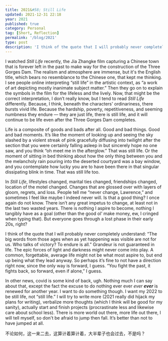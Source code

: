 ```yaml
---
title: 2021&#58; Still Life
updated: 2021-12-31 22:18
year: 2021
published: true
category: Personal
tag: [Short, Reflection]
permalink: '/blog/2021'
type: post
description: 'I think of the quote that I will probably never completely understand: “The big words from those ages when as yet happening was visible are not for us. Who talks of victory? To endure is all.” Grandeur is not guaranteed in life. The epic forces of light and darkness might never come into play. A common, forgettable, average life might not be what most aspire to, but end up being what they lead anyway. So perhaps it’s fine to not have a direction right now, since the only way is forward, I guess. “You fight the past, it fights back, so forward, even if alone,” I guess.'
---
```


I watched _Still Life_ recently, the Jia Zhangke film capturing a Chinese town that is forever left in the past to make way for the construction of the Three Gorges Dam. The realism and atmosphere are immense, but it's the English title, which bears no resemblance to the Chinese one, that kept me thinking. I see people online interpreting “still life” in the artistic context, as “a work of art depicting mostly inanimate subject matter.” Then they go on to explain the symbols in the film for the lifeless and the lively. Now, that might be the correct interpretation, I don’t really know, but I tend to read _Still Life_ differently. Because, I think, beneath the characters' ordinariness, there bursts vivid life. Because the hardship, poverty, repetitiveness, and seeming numbness they endure — they are just life, there is still life, and it will continue to be life even after the Three Gorges Dam completes.

Life is a composite of goods and bads after all. Good and bad things. Good and bad moments. It’s like the moment of looking up and seeing the sky slashed by a violent streak of pink gracefully diffusing into twilight after the section that you were certainly falling asleep in but sincerely hope no one saw, and you think “oh meet me in the afterglow.” That was still life. Or the moment of sitting in bed thinking about how the only thing between you and the melancholy rain pouring into the deserted courtyard was a bay window, and you contemplate how lucky you are to have been there in that singular dissipating blink in time. That was still life too.

In _Still Life_, lifestyles changed, marital ties changed, friendships changed, location of the motel changed. Changes that are glossed over with layers of gloom, regrets, and loss. People tell me “never change, Lawrence,” and sometimes I feel like maybe I indeed never will. Is that a good thing? I once again do not know. There isn’t any great impetus to change, at least not in the last two wasted years. There is nothing I aspire to become, nothing I tangibly have as a goal (other than the good ol’ make money, ew, I cringed when typing that). But everyone goes through a lost phase in their early 20s, right?

I think of the quote that I will probably never completely understand: “The big words from those ages when as yet happening was visible are not for us. Who talks of victory? To endure is all.” Grandeur is not guaranteed in life. The epic forces of light and darkness might never come into play. A common, forgettable, average life might not be what most aspire to, but end up being what they lead anyway. So perhaps it’s fine to not have a direction right now, since the only way is forward, I guess. “You fight the past, it fights back, so forward, even if alone,” I guess.

In other news, covid is some kind of back, ugh. Nothing much I can say about that, except the fact the excuse to do nothing ever ever _ever_ **_ever_** is renewed for another year. I want to do something though. I want my 2022 to be still life, not “still life.” I will try to write more (2021 really did hijack my plans for writing), verbalize more thoughts (which I think will be good for my sanity), actually start and finish projects (procrastinate less and likewise care about school less). There is more world out there, more life out there, I will tell myself, so don't be afraid to jump then fall. It’s better than not to have jumped at all.

不论如何，这一来二去，这算计着算计着，大半辈子也会过去，不是吗？
